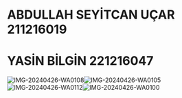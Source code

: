 # ABDULLAH SEYİTCAN UÇAR 211216019  
# YASİN BİLGİN 221216047
![IMG-20240426-WA0108](https://github.com/SeyitcanUcar/MadivaStore/assets/115784122/22948029-531f-4072-9d40-05c502a65d98)![IMG-20240426-WA0105](https://github.com/SeyitcanUcar/MadivaStore/assets/115784122/b4fc67f3-121b-48e1-81f3-b70346bfcf4b)
![IMG-20240426-WA0112](https://github.com/SeyitcanUcar/MadivaStore/assets/115784122/8818d438-efd2-4552-8857-fb8332695be9)![IMG-20240426-WA0100](https://github.com/SeyitcanUcar/MadivaStore/assets/115784122/7459de2c-4ba2-4e6a-bb89-4769107f0ad7)
